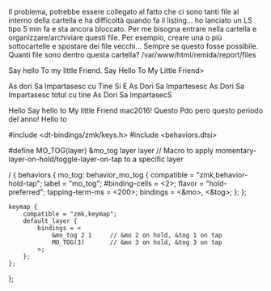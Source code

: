 Il problema, potrebbe essere collegato al fatto che ci sono tanti file al interno della cartella e ha difficoltà quando fa il listing…
ho lanciato un LS tipo 5 min fa e sta ancora bloccato.
Per me bisogna entrare nella cartella e organizzare/archiviare questi file. Per esempio, creare una o più sottocartelle e spostare dei file vecchi… Sempre se questo fosse possibile.
Quanti file sono dentro questa cartella?    /var/www/html/remida/report/files



Say hello To my little Friend. Say Hello To My Little Friend>

As dori Sa Impartasesc cu Tine Si E
As Dori Sa Impartesesc 
As Dori Sa Impartasesc totul cu tine 
As Dori Sa ImpartasecS

Hello Say hello to My little Friend mac2016! 
Questo Pdo pero questo periodo del anno! 
Hello to



 
 




#include <dt-bindings/zmk/keys.h>
#include <behaviors.dtsi>

#define MO_TOG(layer) &mo_tog layer layer   // Macro to apply momentary-layer-on-hold/toggle-layer-on-tap to a specific layer

/ {
    behaviors {
        mo_tog: behavior_mo_tog {
            compatible = "zmk,behavior-hold-tap";
            label = "mo_tog";
            #binding-cells = <2>;
            flavor = "hold-preferred";
            tapping-term-ms = <200>;
            bindings = <&mo>, <&tog>;
        };
    };

    keymap {
        compatible = "zmk,keymap";
        default_layer {
            bindings = <
                &mo_tog 2 1     // &mo 2 on hold, &tog 1 on tap
                MO_TOG(3)       // &mo 3 on hold, &tog 3 on tap
            >;
        };
    };
};